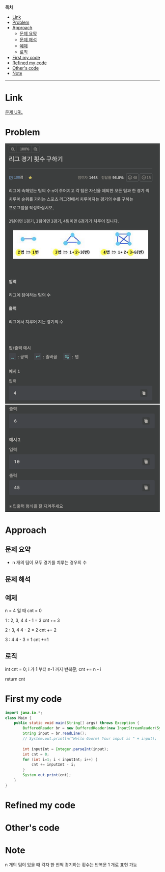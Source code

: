 **목차**

- [Link](#link)
- [Problem](#problem)
- [Approach](#approach)
  - [문제 요약](#문제-요약)
  - [문제 해석](#문제-해석)
  - [예제](#예제)
  - [로직](#로직)
- [First my code](#first-my-code)
- [Refined my code](#refined-my-code)
- [Other's code](#others-code)
- [Note](#note)

---

# Link

[문제 URL](https://level.goorm.io/exam/43092/리그-경기-횟수-구하기/quiz/1)

# Problem

![](/.uploads2/2021-09-03-10-02-09.png)
![](/.uploads2/2021-09-03-10-02-18.png)

# Approach

## 문제 요약

- n 개의 팀이 모두 경기를 치루는 경우의 수

## 문제 해석

## 예제

n = 4 일 때
cnt = 0

1 : 2, 3, 4
  4 - 1 = 3
  cnt += 3

2 : 3, 4
  4 - 2 = 2
  cnt += 2

3 : 4
  4 - 3 = 1
  cnt +=1

## 로직

int cnt = 0;
i 가 1 부터 n-1 까지 반복문;
  cnt += n - i

return cnt

# First my code

``` java
import java.io.*;
class Main {
	public static void main(String[] args) throws Exception {
		BufferedReader br = new BufferedReader(new InputStreamReader(System.in));
		String input = br.readLine();
		// System.out.println("Hello Goorm! Your input is " + input);
		
		int inputInt = Integer.parseInt(input);
		int cnt = 0;
		for (int i=1; i < inputInt; i++) {
			cnt += inputInt - i;
		}
		System.out.print(cnt);
	}
}
```

# Refined my code

# Other's code

# Note

n 개의 팀이 있을 때 각자 한 번씩 경기하는 횟수는 반복문 1 개로 표현 가능